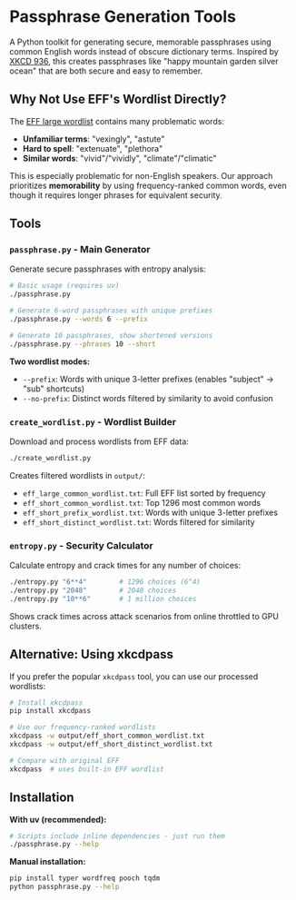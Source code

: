 # Passphrase Generation Tools

A Python toolkit for generating secure, memorable passphrases using common English words instead of obscure dictionary terms. Inspired by [XKCD 936](https://xkcd.com/936/), this creates passphrases like "happy mountain garden silver ocean" that are both secure and easy to remember.

## Why Not Use EFF's Wordlist Directly?

The [EFF large wordlist](https://www.eff.org/document/passphrase-wordlists) contains many problematic words:

- **Unfamiliar terms**: "vexingly", "astute"
- **Hard to spell**: "extenuate", "plethora"
- **Similar words**: "vivid"/"vividly", "climate"/"climatic"

This is especially problematic for non-English speakers. Our approach prioritizes **memorability** by using frequency-ranked common words, even though it requires longer phrases for equivalent security.

## Tools

### `passphrase.py` - Main Generator

Generate secure passphrases with entropy analysis:

```bash
# Basic usage (requires uv)
./passphrase.py

# Generate 6-word passphrases with unique prefixes
./passphrase.py --words 6 --prefix

# Generate 10 passphrases, show shortened versions
./passphrase.py --phrases 10 --short
```

**Two wordlist modes:**

- `--prefix`: Words with unique 3-letter prefixes (enables "subject" → "sub" shortcuts)
- `--no-prefix`: Distinct words filtered by similarity to avoid confusion

### `create_wordlist.py` - Wordlist Builder

Download and process wordlists from EFF data:

```bash
./create_wordlist.py
```

Creates filtered wordlists in `output/`:

- `eff_large_common_wordlist.txt`: Full EFF list sorted by frequency
- `eff_short_common_wordlist.txt`: Top 1296 most common words
- `eff_short_prefix_wordlist.txt`: Words with unique 3-letter prefixes
- `eff_short_distinct_wordlist.txt`: Words filtered for similarity

### `entropy.py` - Security Calculator

Calculate entropy and crack times for any number of choices:

```bash
./entropy.py "6**4"        # 1296 choices (6^4)
./entropy.py "2048"        # 2048 choices
./entropy.py "10**6"       # 1 million choices
```

Shows crack times across attack scenarios from online throttled to GPU clusters.

## Alternative: Using xkcdpass

If you prefer the popular `xkcdpass` tool, you can use our processed wordlists:

```bash
# Install xkcdpass
pip install xkcdpass

# Use our frequency-ranked wordlists
xkcdpass -w output/eff_short_common_wordlist.txt
xkcdpass -w output/eff_short_distinct_wordlist.txt

# Compare with original EFF
xkcdpass  # uses built-in EFF wordlist
```

## Installation

**With uv (recommended):**

```bash
# Scripts include inline dependencies - just run them
./passphrase.py --help
```

**Manual installation:**

```bash
pip install typer wordfreq pooch tqdm
python passphrase.py --help
```
